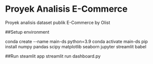 # Proyek Analisis E-Commerce
Proyek analisis dataset publik E-Commerce by Olist

##Setup environment

  conda create --name main-ds python=3.9
  conda activate main-ds
  pip install numpy pandas scipy matplotlib seaborn jupyter streamlit babel


##Run steamlit app
  streamlit run dashboard.py
